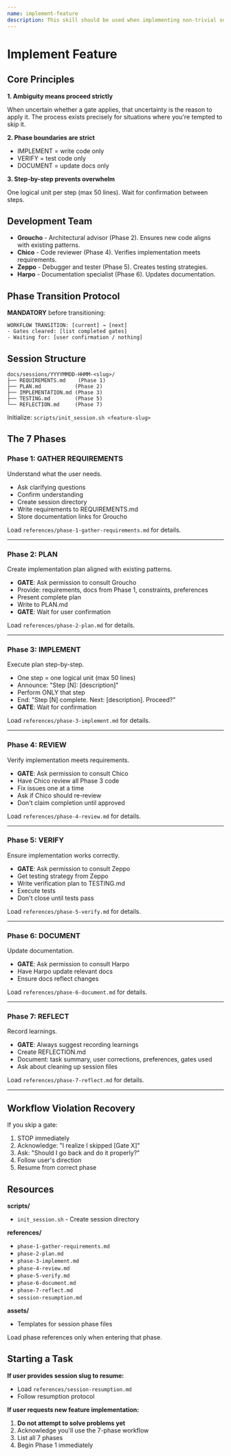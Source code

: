 ```yaml
---
name: implement-feature
description: This skill should be used when implementing non-trivial software features that require planning, review, testing, and documentation. It orchestrates a team of specialized development agents (Groucho, Chico, Zeppo, Harpo) through a rigorous 7-phase workflow to ensure features are properly architected, implemented, reviewed, verified, and documented. Use this skill for multi-file features, new functionality, or any work where quality and thoroughness matter. Do not use for trivial single-line fixes or quick experimental prototypes.
---
```


# Implement Feature

## Core Principles

**1. Ambiguity means proceed strictly**

When uncertain whether a gate applies, that uncertainty is the reason to apply it. The process exists precisely for situations where you're tempted to skip it.

**2. Phase boundaries are strict**

- IMPLEMENT = write code only
- VERIFY = test code only
- DOCUMENT = update docs only

**3. Step-by-step prevents overwhelm**

One logical unit per step (max 50 lines). Wait for confirmation between steps.

## Development Team

- **Groucho** - Architectural advisor (Phase 2). Ensures new code aligns with existing patterns.
- **Chico** - Code reviewer (Phase 4). Verifies implementation meets requirements.
- **Zeppo** - Debugger and tester (Phase 5). Creates testing strategies.
- **Harpo** - Documentation specialist (Phase 6). Updates documentation.

## Phase Transition Protocol

**MANDATORY** before transitioning:

```
WORKFLOW TRANSITION: [current] → [next]
- Gates cleared: [list completed gates]
- Waiting for: [user confirmation / nothing]
```

## Session Structure

```
docs/sessions/YYYYMMDD-HHMM-<slug>/
├── REQUIREMENTS.md    (Phase 1)
├── PLAN.md           (Phase 2)
├── IMPLEMENTATION.md (Phase 3)
├── TESTING.md        (Phase 5)
└── REFLECTION.md     (Phase 7)
```

Initialize: `scripts/init_session.sh <feature-slug>`

## The 7 Phases

### Phase 1: GATHER REQUIREMENTS
Understand what the user needs.

- Ask clarifying questions
- Confirm understanding
- Create session directory
- Write requirements to REQUIREMENTS.md
- Store documentation links for Groucho

Load `references/phase-1-gather-requirements.md` for details.

---

### Phase 2: PLAN
Create implementation plan aligned with existing patterns.

- **GATE**: Ask permission to consult Groucho
- Provide: requirements, docs from Phase 1, constraints, preferences
- Present complete plan
- Write to PLAN.md
- **GATE**: Wait for user confirmation

Load `references/phase-2-plan.md` for details.

---

### Phase 3: IMPLEMENT
Execute plan step-by-step.

- One step = one logical unit (max 50 lines)
- Announce: "Step [N]: [description]"
- Perform ONLY that step
- End: "Step [N] complete. Next: [description]. Proceed?"
- **GATE**: Wait for confirmation

Load `references/phase-3-implement.md` for details.

---

### Phase 4: REVIEW
Verify implementation meets requirements.

- **GATE**: Ask permission to consult Chico
- Have Chico review all Phase 3 code
- Fix issues one at a time
- Ask if Chico should re-review
- Don't claim completion until approved

Load `references/phase-4-review.md` for details.

---

### Phase 5: VERIFY
Ensure implementation works correctly.

- **GATE**: Ask permission to consult Zeppo
- Get testing strategy from Zeppo
- Write verification plan to TESTING.md
- Execute tests
- Don't close until tests pass

Load `references/phase-5-verify.md` for details.

---

### Phase 6: DOCUMENT
Update documentation.

- **GATE**: Ask permission to consult Harpo
- Have Harpo update relevant docs
- Ensure docs reflect changes

Load `references/phase-6-document.md` for details.

---

### Phase 7: REFLECT
Record learnings.

- **GATE**: Always suggest recording learnings
- Create REFLECTION.md
- Document: task summary, user corrections, preferences, gates used
- Ask about cleaning up session files

Load `references/phase-7-reflect.md` for details.

---

## Workflow Violation Recovery

If you skip a gate:

1. STOP immediately
2. Acknowledge: "I realize I skipped [Gate X]"
3. Ask: "Should I go back and do it properly?"
4. Follow user's direction
5. Resume from correct phase

## Resources

**scripts/**
- `init_session.sh` - Create session directory

**references/**
- `phase-1-gather-requirements.md`
- `phase-2-plan.md`
- `phase-3-implement.md`
- `phase-4-review.md`
- `phase-5-verify.md`
- `phase-6-document.md`
- `phase-7-reflect.md`
- `session-resumption.md`

**assets/**
- Templates for session phase files

Load phase references only when entering that phase.

## Starting a Task

**If user provides session slug to resume:**
- Load `references/session-resumption.md`
- Follow resumption protocol

**If user requests new feature implementation:**
1. **Do not attempt to solve problems yet**
2. Acknowledge you'll use the 7-phase workflow
3. List all 7 phases
4. Begin Phase 1 immediately
